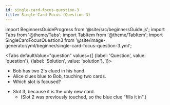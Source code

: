```yaml
---
id: single-card-focus-question-3
title: Single Card Focus (Question 3)
---
```


import BeginnersGuideProgress from '@site/src/beginnersGuide.js';
import Tabs from '@theme/Tabs';
import TabItem from '@theme/TabItem';
import SingleCardFocusQuestion3 from '@site/image-generator/yml/beginner/single-card-focus-question-3.yml';

<BeginnersGuideProgress id="single-card-focus-question-3" />

<!-- lint disable no-undefined-references -->

<Tabs
defaultValue="question"
values={[
{label: 'Question', value: 'question'},
{label: 'Solution', value: 'solution'},
]}>
<TabItem value="question">

- Bob has two 2's clued in his hand.
- Alice clues blue to Bob, touching two cards.
- Which slot is focused?

</TabItem>
<TabItem value="solution">

- Slot 3, because it is the only new card.
  - (Slot 2 was previously touched, so the blue clue "fills it in".)

</TabItem>
</Tabs>

<SingleCardFocusQuestion3 />
